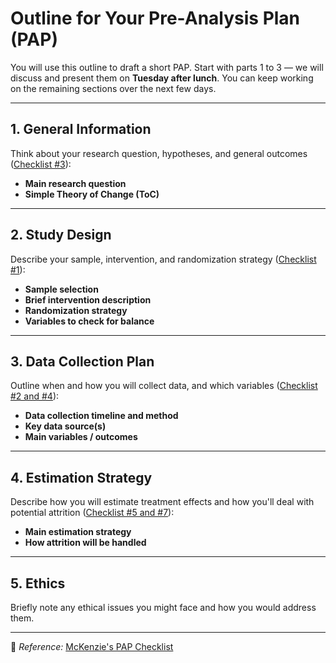 # Outline for Your Pre-Analysis Plan (PAP)

You will use this outline to draft a short PAP. Start with parts 1 to 3 — we will discuss and present them on **Tuesday after lunch**. You can keep working on the remaining sections over the next few days.

---

## 1. General Information  
Think about your research question, hypotheses, and general outcomes ([Checklist #3](https://blogs.worldbank.org/en/impactevaluations/a-pre-analysis-plan-checklist)):

- **Main research question**  
- **Simple Theory of Change (ToC)**  

---

## 2. Study Design  
Describe your sample, intervention, and randomization strategy ([Checklist #1](https://blogs.worldbank.org/en/impactevaluations/a-pre-analysis-plan-checklist)):

- **Sample selection**  
- **Brief intervention description**  
- **Randomization strategy**  
- **Variables to check for balance**  

---

## 3. Data Collection Plan  
Outline when and how you will collect data, and which variables ([Checklist #2 and #4](https://blogs.worldbank.org/en/impactevaluations/a-pre-analysis-plan-checklist)):

- **Data collection timeline and method**  
- **Key data source(s)**  
- **Main variables / outcomes**  

---

## 4. Estimation Strategy  
Describe how you will estimate treatment effects and how you'll deal with potential attrition ([Checklist #5 and #7](https://blogs.worldbank.org/en/impactevaluations/a-pre-analysis-plan-checklist)):

- **Main estimation strategy**  
- **How attrition will be handled**  

---

## 5. Ethics  
Briefly note any ethical issues you might face and how you would address them.

---

📌 *Reference:* [McKenzie's PAP Checklist](https://blogs.worldbank.org/en/impactevaluations/a-pre-analysis-plan-checklist)
